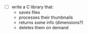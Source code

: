 - [ ] write a C library that:
  - saves files
  - processes their thumbnails
  - returns some info (dimensions?)
  - deletes them on demand
